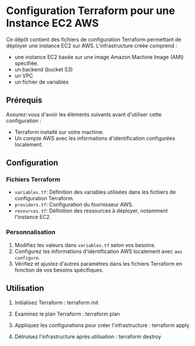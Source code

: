 # Configuration Terraform pour une Instance EC2 AWS

Ce dépôt contient des fichiers de configuration Terraform permettant de déployer une instance EC2 sur AWS. 
L'infrastructure créée comprend :

- une instance EC2 basée sur une image Amazon Machine Image (AMI) spécifiée.
- un backend (bucket S3)
- un VPC
- un fichier de variables

## Prérequis

Assurez-vous d'avoir les éléments suivants avant d'utiliser cette configuration :

- Terraform installé sur votre machine.
- Un compte AWS avec les informations d'identification configurées localement.

## Configuration

### Fichiers Terraform

- `variables.tf`: Définition des variables utilisées dans les fichiers de configuration Terraform.
- `providers.tf`: Configuration du fournisseur AWS.
- `resources.tf`: Définition des ressources à déployer, notamment l'instance EC2.

### Personnalisation

1. Modifiez les valeurs dans `variables.tf` selon vos besoins.
3. Configurez les informations d'identification AWS localement avec `aws configure`.
4. Vérifiez et ajustez d'autres paramètres dans les fichiers Terraform en fonction de vos besoins spécifiques.

## Utilisation

1. Initialisez Terraform :
terraform init

2. Examinez le plan Terraform :
terraform plan

3. Appliquez les configurations pour créer l'infrastructure :
terraform apply

4. Détruisez l'infrastructure après utilisation :
terraform destroy
